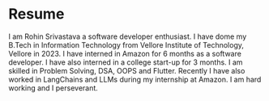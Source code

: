 # Resume

I am Rohin Srivastava a software developer enthusiast. I have dome my B.Tech in Information Technology from Vellore Institute of Technology, Vellore in 2023.
I have interned in Amazon for 6 months as a software developer. I have also interned in a college start-up for 3 months. I am skilled in Problem Solving, DSA, OOPS and Flutter.
Recently I have also worked in LangChains and LLMs during my internship at Amazon. I am hard working and I perseverant.
